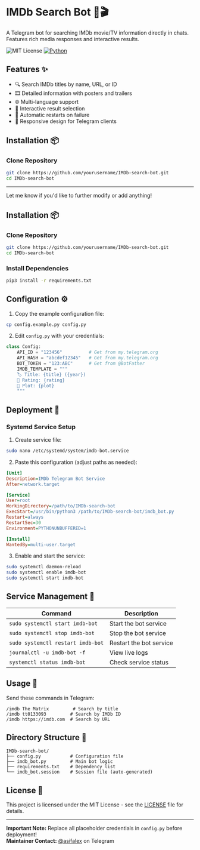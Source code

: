 
# IMDb Search Bot 🤖🎬

A Telegram bot for searching IMDb movie/TV information directly in chats. Features rich media responses and interactive results.

![MIT License](https://img.shields.io/badge/License-MIT-green.svg) [![Python](https://img.shields.io/badge/Python-3.8%2B-blue.svg)](https://python.org)

## Features ✨
- 🔍 Search IMDb titles by name, URL, or ID
- 🎞️ Detailed information with posters and trailers
- 🌐 Multi-language support
- 🔄 Interactive result selection
- 🤖 Automatic restarts on failure
- 📱 Responsive design for Telegram clients


## Installation 📦

### Clone Repository
```bash
git clone https://github.com/yourusername/IMDb-search-bot.git
cd IMDb-search-bot
```

--- 

Let me know if you'd like to further modify or add anything!

## Installation 📦

### Clone Repository
```bash
git clone https://github.com/yourusername/IMDb-search-bot.git
cd IMDb-search-bot
```

### Install Dependencies
```bash
pip3 install -r requirements.txt
```

## Configuration ⚙️

1. Copy the example configuration file:
```bash
cp config.example.py config.py
```

2. Edit `config.py` with your credentials:
```python
class Config:
    API_ID = "123456"          # Get from my.telegram.org
    API_HASH = "abcdef12345"   # Get from my.telegram.org
    BOT_TOKEN = "123:ABC"      # Get from @BotFather
    IMDB_TEMPLATE = """
    🏷 Title: {title} ({year})
    🌟 Rating: {rating}
    📖 Plot: {plot}
    """
```

## Deployment 🚀

### Systemd Service Setup

1. Create service file:
```bash
sudo nano /etc/systemd/system/imdb-bot.service
```

2. Paste this configuration (adjust paths as needed):
```ini
[Unit]
Description=IMDb Telegram Bot Service
After=network.target

[Service]
User=root
WorkingDirectory=/path/to/IMDb-search-bot
ExecStart=/usr/bin/python3 /path/to/IMDb-search-bot/imdb_bot.py
Restart=always
RestartSec=30
Environment=PYTHONUNBUFFERED=1

[Install]
WantedBy=multi-user.target
```

3. Enable and start the service:
```bash
sudo systemctl daemon-reload
sudo systemctl enable imdb-bot
sudo systemctl start imdb-bot
```

## Service Management 🔧

| Command                      | Description                  |
|------------------------------|------------------------------|
| `sudo systemctl start imdb-bot` | Start the bot service       |
| `sudo systemctl stop imdb-bot`  | Stop the bot service        |
| `sudo systemctl restart imdb-bot` | Restart the bot service   |
| `journalctl -u imdb-bot -f`   | View live logs              |
| `systemctl status imdb-bot`   | Check service status        |

## Usage 🎯
Send these commands in Telegram:
```
/imdb The Matrix         # Search by title
/imdb tt0133093         # Search by IMDb ID
/imdb https://imdb.com  # Search by URL
```

## Directory Structure 📂
```
IMDb-search-bot/
├── config.py           # Configuration file
├── imdb_bot.py         # Main bot logic
├── requirements.txt    # Dependency list
└── imdb_bot.session    # Session file (auto-generated)
```

## License 📄
This project is licensed under the MIT License - see the [LICENSE](LICENSE) file for details.

---

**Important Note:** Replace all placeholder credentials in `config.py` before deployment!  
**Maintainer Contact:** [@asifalex](https://t.me/asifalex) on Telegram
```
